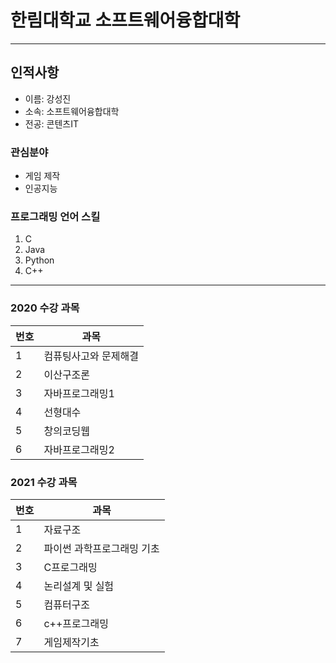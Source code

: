 # 한림대학교 소프트웨어융합대학
---
## 인적사항
* 이름: 강성진
* 소속: 소프트웨어융합대학
* 전공: 콘텐츠IT

### 관심분야

* 게임 제작
* 인공지능

### 프로그래밍 언어 스킬
1. C
2. Java
3. Python
4. C++

---

### 2020 수강 과목
|번호|과목|
|---|---|
|1|컴퓨팅사고와 문제해결|
|2|이산구조론|
|3|자바프로그래밍1|
|4|선형대수|
|5|창의코딩웹|
|6|자바프로그래밍2|

### 2021 수강 과목
|번호|과목|
|---|---|
|1|자료구조|
|2|파이썬 과학프로그래밍 기초|
|3|C프로그래밍|
|4|논리설계 및 실험|
|5|컴퓨터구조|
|6|c++프로그래밍|
|7|게임제작기초|
